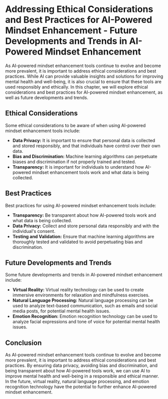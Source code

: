 Addressing Ethical Considerations and Best Practices for AI-Powered Mindset Enhancement - Future Developments and Trends in AI-Powered Mindset Enhancement
=====================================================================================================================================================================

As AI-powered mindset enhancement tools continue to evolve and become more prevalent, it is important to address ethical considerations and best practices. While AI can provide valuable insights and solutions for improving mental health and well-being, it is also crucial to ensure that these tools are used responsibly and ethically. In this chapter, we will explore ethical considerations and best practices for AI-powered mindset enhancement, as well as future developments and trends.

Ethical Considerations
----------------------

Some ethical considerations to be aware of when using AI-powered mindset enhancement tools include:

* **Data Privacy:** It is important to ensure that personal data is collected and stored responsibly, and that individuals have control over their own data.
* **Bias and Discrimination:** Machine learning algorithms can perpetuate biases and discrimination if not properly trained and tested.
* **Transparency:** It is important for individuals to understand how AI-powered mindset enhancement tools work and what data is being collected.

Best Practices
--------------

Best practices for using AI-powered mindset enhancement tools include:

* **Transparency:** Be transparent about how AI-powered tools work and what data is being collected.
* **Data Privacy:** Collect and store personal data responsibly and with the individual's consent.
* **Testing and Validation:** Ensure that machine learning algorithms are thoroughly tested and validated to avoid perpetuating bias and discrimination.

Future Developments and Trends
------------------------------

Some future developments and trends in AI-powered mindset enhancement include:

* **Virtual Reality:** Virtual reality technology can be used to create immersive environments for relaxation and mindfulness exercises.
* **Natural Language Processing:** Natural language processing can be used to analyze text-based communication, such as emails and social media posts, for potential mental health issues.
* **Emotion Recognition:** Emotion recognition technology can be used to analyze facial expressions and tone of voice for potential mental health issues.

Conclusion
----------

As AI-powered mindset enhancement tools continue to evolve and become more prevalent, it is important to address ethical considerations and best practices. By ensuring data privacy, avoiding bias and discrimination, and being transparent about how AI-powered tools work, we can use AI to improve mental health and well-being in a responsible and ethical manner. In the future, virtual reality, natural language processing, and emotion recognition technology have the potential to further enhance AI-powered mindset enhancement.
